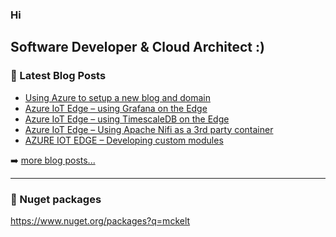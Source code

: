 ### Hi
Software Developer & Cloud Architect :)
---

[website]: https://mckelt.com
[blog]: http://blog.mckelt.com
[twitter]: https://twitter.com/chris_mckelt
[linkedin]: https://linkedin.com/in/chris_mckelt

### 📕 Latest Blog Posts

<!-- BLOG-POST-LIST:START -->
- [Using Azure to setup a new blog and domain](https://dev.to/chris_mckelt/using-azure-to-setup-a-new-blog-and-domain-4782)
- [Azure IoT Edge – using Grafana on the Edge](https://dev.to/chris_mckelt/azure-iot-edge-using-grafana-on-the-edge-26na)
- [Azure IoT Edge – using TimescaleDB on the Edge](https://dev.to/chris_mckelt/azure-iot-edge-using-timescaledb-on-the-edge-2ec1)
- [Azure IoT Edge – Using Apache Nifi as a 3rd party container](https://dev.to/chris_mckelt/azure-iot-edge-3rd-party-containers-3mi3)
- [AZURE IOT EDGE – Developing custom modules](https://dev.to/chris_mckelt/azure-iot-edge-developing-custom-modules-df3)
<!-- BLOG-POST-LIST:END -->

➡️ [more blog posts...](https://dev.to/chris_mckelt)

---
### 📕 Nuget packages

<https://www.nuget.org/packages?q=mckelt>
